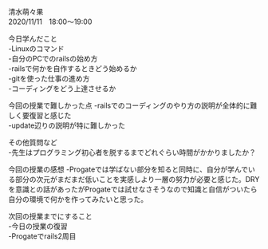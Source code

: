 清水萌々果  
2020/11/11　18:00～19:00  

今日学んだこと  
-Linuxのコマンド  
-自分のPCでのrailsの始め方  
-railsで何かを自作するときどう始めるか  
-gitを使った仕事の進め方  
-コーディングをどう上達させるか

今回の授業で難しかった点
-railsでのコーディングのやり方の説明が全体的に難しく要復習と感じた  
-update辺りの説明が特に難しかった

その他質問など  
-先生はプログラミング初心者を脱するまでどれぐらい時間がかかりましたか？

今回の授業の感想
-Progateでは学ばない部分を知ると同時に、自分が学んでいる部分の次元がまだまだ低いことを実感しより一層の努力が必要と感じた。DRYを意識との話があったがProgateでは試せなさそうなので知識と自信がついたら自分の環境で何かを作ってみたいと思った。

次回の授業までにすること  
-今日の授業の復習  
-Progateでrails2周目
